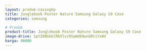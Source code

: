 ```yaml
---
layout: produk-casinghp
title: Junglebook Poster Nature Samsung Galaxy S9 Case
categories: samsung

# Produk
product-title: Junglebook Poster Nature Samsung Galaxy S9 Case
image-drive: 1ptZ6NSkklRkVlvc9SyWd69wnGRtiYxWV
harga: 90000
---
```

